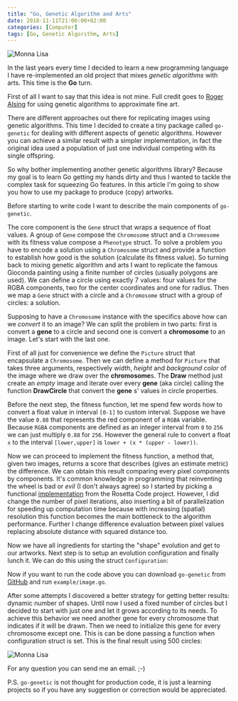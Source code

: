 ```yaml
---
title: "Go, Genetic Algorithm and Arts"
date: 2018-11-11T21:00:00+02:00
categories: [Computer]
tags: [Go, Genetic Algorithm, Arts]
---
```


![Monna Lisa](/img/monna-lisa.gif)

In the last years every time I decided to learn a new programming language I have
re-implemented an old project that mixes *genetic algorithms* with arts. This time
is the **Go** turn.

First of all I want to say that this idea is not mine. Full credit goes to [Roger
Alsing](https://rogerjohansson.blog/2008/12/07/genetic-programming-evolution-of-mona-lisa/)
for using genetic algorithms to approximate fine art.

There are different approaches out there for replicating images using genetic
algorithms. This time I decided to create a tiny package called `go-genetic` for
dealing with different aspects of genetic algorithms.
However you can achieve a similar result with a simpler implementation, in fact
the original idea used a population of just one individual competing with its
single offspring.

So why bother implementing another genetic algorithms library? Because my goal is
to learn Go getting my hands dirty and thus I wanted to tackle the complex task for
squeezing Go features. In this article I'm going to show you how to use my
package to produce (copy) artworks.

Before starting to write code I want to describe the main components of
`go-genetic`.

The core component is the `Gene` struct that wraps a sequence of float values.
A group of `Gene` compose the `Chromosome` struct and a `Chromosome` with its
fitness value compose a `Phenotype` struct. To solve a problem you
have to encode a solution using a `Chromosome` struct and provide a function to establish
how good is the solution (calculate its fitness value). So turning back to
mixing genetic algorithm and arts I want to replicate the famous Gioconda painting
using a finite number of circles (usually polygons are used). We can define a
circle using exactly 7 values: four values for the RGBA components, two for
the center coordinates and one for radius. Then we map a `Gene` struct with a
circle and a `Chromosome` struct with a group of circles: a solution.

Supposing to have a `Chromosome` instance with the specifics above how can we
*convert* it to an image? We can split the problem in two parts: first is
convert a **gene** to a circle and second one is convert a **chromosome** to an
image. Let's start with the last one.

First of all just for convenience we define the `Picture` struct that encapsulate
a `Chromosome`. Then we can define a method for `Picture` that takes three arguments,
respectively *width*, *height* and *background color* of the image where
we draw over the **chromosome**s. The **Draw** method just create an *empty* image
and iterate over every **gene** (aka circle) calling the function **DrawCircle** that
convert the **gene** s' values in circle properties.

<script src="https://gist.github.com/marcopacini/afb1b377e78cb21cbd694f4a85fdbd03.js"></script>

Before the next step, the fitness function, let me spend few words how
to convert a float value in interval `[0-1]` to custom interval. Suppose we have
the value `0.88` that represents the red component of a `RGBA` variable. Because
`RGBA` components are defined as an integer interval from `0` to `256` we can just
multiply `0.88` for `256`. However the general rule to convert a float `x` to the
interval `[lower,upper]` is `lower + (x * (upper - lower))`.

Now we can proceed to implement the fitness function, a method that, given two images,
returns a score that describes (gives an estimate metric) the difference. We can obtain this result
comparing every pixel components by components.
It's common knowledge in programming that reinventing the wheel is bad or *evil*
(I don't always agree) so I started by picking a functional
[implementation](https://rosettacode.org/wiki/Percentage_difference_between_images#Go)
from the Rosetta Code project. However, I did change the number of pixel iterations, also inserting a
bit of parallelization for speeding up computation time because with increasing (spatial) resolution this
function becomes the main bottleneck to the algorithm performance. Further I change difference evaluation
between pixel values replacing absolute distance with squared distance too.

Now we have all ingredients for starting the "shape" evolution and get to our artworks. Next step is to setup
an evolution configuration and finally lunch it. We can do this using the struct
`Configuration`:

<script src="https://gist.github.com/marcopacini/5c8bc9a959c3e792d15f32f57d7acc93.js"></script>

Now if you want to run the code above you can download `go-genetic` from
[GitHub](http://github.com) and run `example/image.go`.

After some attempts I discovered a better strategy for getting better results:
dynamic number of shapes. Until now I used a fixed number of circles but I
decided to start with just one and let it grows according to its needs. To achieve this behavior we need
another gene for every chromosome that indicates if it will be drawn. Then
we need to initialize this gene for every chromosome except one. This is can be
done passing a function when configuration struct is set. This is the final result
using 500 circles:

![Monna Lisa](/img/monna-lisa.png)

For any question you can send me an email. ;-)

P.S. `go-genetic` is not thought for production code, it is just a learning
projects so if you have any suggestion or correction would be appreciated.
